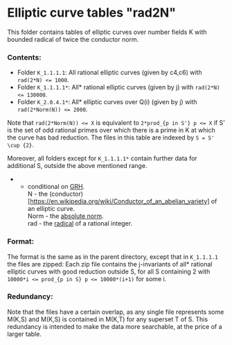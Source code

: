 # Elliptic curve tables "rad2N"

This folder contains tables of elliptic curves over number fields K with bounded radical of twice the conductor norm.

### Contents:

- Folder `K_1.1.1.1`: All rational elliptic curves (given by c4,c6) with `rad(2*N) <= 1000`.
- Folder `K_1.1.1.1*`: All* rational elliptic curves (given by j) with `rad(2*N) <= 130000`. 
- Folder `K_2.0.4.1*`: All* elliptic curves over Q(i) (given by j) with `rad(2*Norm(N)) <= 2000`.

Note that `rad(2*Norm(N)) <= X` is equivalent to `2*prod_{p in S'} p <= X` if S' is the set of odd rational primes over which there is a prime in K at which the curve has bad reduction. 
The files in this table are indexed by `S = S' \cup {2}`.

Moreover, all folders except for `K_1.1.1.1*` contain further data for additional S, outside the above mentioned range.

* - conditional on [GRH](https://en.wikipedia.org/wiki/Generalized_Riemann_hypothesis).  
N - the (conductor)[https://en.wikipedia.org/wiki/Conductor_of_an_abelian_variety] of an elliptic curve.  
Norm - the [absolute norm](https://en.wikipedia.org/wiki/Ideal_norm#Absolute_norm).  
rad - the [radical](https://en.wikipedia.org/wiki/Radical_of_an_integer) of a rational integer.  

### Format:

The format is the same as in the parent directory, except that in `K_1.1.1.1` the files are zipped: 
Each zip file contains the j-invariants of all* rational elliptic curves with good reduction outside S, for all S containing 2 with `10000*i <= prod_{p in S} p <= 10000*(i+1)` for some i.

### Redundancy:

Note that the files have a certain overlap, as any single file represents some M(K,S) and M(K,S) is contained in M(K,T) for any superset T of S.
This redundancy is intended to make the data more searchable, at the price of a larger table.

